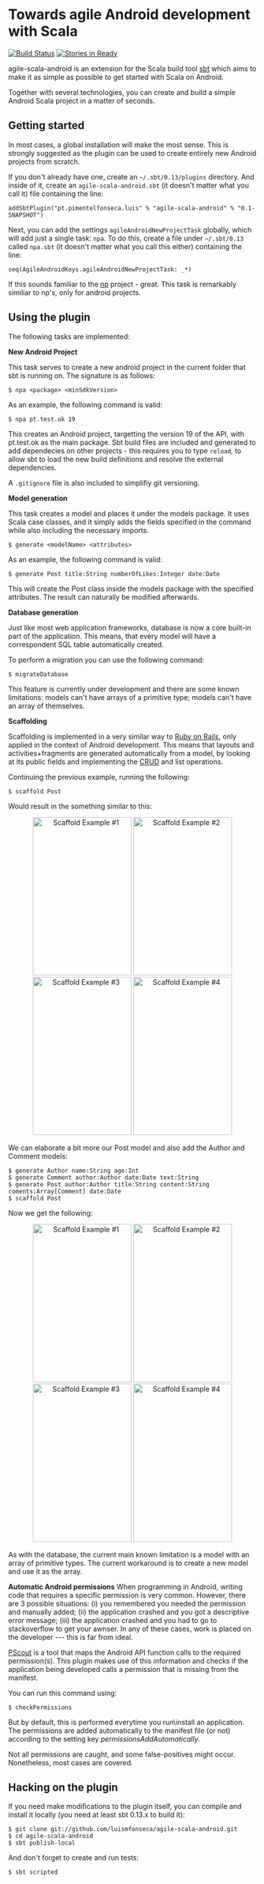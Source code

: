 # Towards agile Android development with Scala
[![Build Status](https://secure.travis-ci.org/luismfonseca/agile-scala-android.png?branch=master)](http://travis-ci.org/luismfonseca/agile-scala-android) [![Stories in Ready](https://badge.waffle.io/luismfonseca/agile-scala-android.png?label=ready&title=Ready)](https://waffle.io/luismfonseca/agile-scala-android)

agile-scala-android is an extension for the Scala build tool [sbt][] which aims to make it as simple as possible to get started with Scala on Android.

Together with several technologies, you can create and build a simple Android Scala project in a matter of seconds.

## Getting started

In most cases, a global installation will make the most sense. This is strongly suggested as the plugin can be used to create entirely new Android projects from scratch.

If you don't already have one, create an `~/.sbt/0.13/plugins` directory. And inside of it, create an `agile-scala-android.sbt` (it doesn't matter what you call it) file containing the line:

    addSbtPlugin("pt.pimentelfonseca.luis" % "agile-scala-android" % "0.1-SNAPSHOT")
    
Next, you can add the settings `agileAndroidNewProjectTask` globally, which will add just a single task: `npa`. To do this, create a file under `~/.sbt/0.13` called `npa.sbt` (it doesn't matter what you call this either) containing the line:

    seq(AgileAndroidKeys.agileAndroidNewProjectTask: _*)

If this sounds familiar to the [np][] project - great. This task is remarkably similiar to np's, only for android projects.

## Using the plugin
The following tasks are implemented:

**New Android Project**

This task serves to create a new android project in the current folder that sbt is running on. The signature is as follows:

    $ npa <package> <minSdkVersion>

As an example, the following command is valid:

    $ npa pt.test.ok 19

This creates an Android project, targetting the version 19 of the API, with pt.test.ok as the main package. Sbt build files are included and generated to add dependecies on other projects - this requires you to type `reload`, to allow sbt to load the new build definitions and resolve the external dependencies.

A `.gitignore` file is also included to simplifiy git versioning.

**Model generation**

This task creates a model and places it under the models package. It uses Scala case classes, and it simply adds the fields specified in the command while also including the necessary imports.

    $ generate <modelName> <attributes>

As an example, the following command is valid:

    $ generate Post title:String numberOfLikes:Integer date:Date

This will create the Post class inside the models package with the specified attributes. The result can naturally be modified afterwards. 

**Database generation**

Just like most web application frameworks, database is now a core built-in part of the application. This means, that every model will have a correspondent SQL table automatically created.

To perform a migration you can use the following command:

    $ migrateDatabase

This feature is currently under development and there are some known limitations: models can't have arrays of a primitive type; models can't have an array of themselves.


**Scaffolding**

Scaffolding is implemented in a very similar way to [Ruby on Rails][], only applied in the context of Android development. This means that layouts and activities+fragments are generated automatically from a model, by looking at its public fields and implementing the [CRUD][] and list operations.

Continuing the previous example, running the following:

    $ scaffold Post

Would result in the something similar to this:


<p align="center">
  <img alt="Scaffold Example #1" src="http://paginas.fe.up.pt/~ei10139/pdis/_media/media-20140310_1_.png?cache=" height="320" width="200"><span> </span>
  <img alt="Scaffold Example #2" src="http://paginas.fe.up.pt/~ei10139/pdis/_media/media-20140310_2_.png?cache=" height="320" width="200"><span> </span>
  <img alt="Scaffold Example #3" src="http://paginas.fe.up.pt/~ei10139/pdis/_media/media-20140310_3_.png?cache=" height="320" width="200"><span> </span>
  <img alt="Scaffold Example #4" src="http://paginas.fe.up.pt/~ei10139/pdis/_media/media-20140310_4_.png?cache=" height="320" width="200">
</p>


We can elaborate a bit more our Post model and also add the Author and Comment models:

    $ generate Author name:String age:Int
    $ generate Comment author:Author date:Date text:String
    $ generate Post author:Author title:String content:String coments:Array[Comment] date:Date
    $ scaffold Post

Now we get the following:
<p align="center">
  <img alt="Scaffold Example #1" src="http://paginas.fe.up.pt/~ei10139/pdis/_media/screenshot_2014-04-21-17-53-27.png?w=200&amp;tok=d6def1" height="320" width="200"><span> </span>
  <img alt="Scaffold Example #2" src="http://paginas.fe.up.pt/~ei10139/pdis/_media/screenshot_2014-04-21-17-54-23.png?w=200&amp;tok=2391de" height="320" width="200"><span> </span>
  <img alt="Scaffold Example #3" src="http://paginas.fe.up.pt/~ei10139/pdis/_media/screenshot_2014-04-21-17-54-38.png?w=200&amp;tok=f057fe" height="320" width="200"><span> </span>
  <img alt="Scaffold Example #4" src="http://paginas.fe.up.pt/~ei10139/pdis/_media/screenshot_2014-04-21-17-55-24.png?w=200&amp;tok=8e3c2e" height="320" width="200">
</p>


As with the database, the current main known limitation is a model with an array of primitive types. The current workaround is to create a new model and use it as the array.

**Automatic Android permissions**
When programming in Android, writing code that requires a specific permission is very common. However, there are 3 possible situations: (i) you remembered you needed the permission and manually added; (ii) the application crashed and you got a descriptive error message; (iii) the application crashed and you had to go to stackoverflow to get your awnser. In any of these cases, work is placed on the developer --- this is far from ideal.

[PScout][] is a tool that maps the Android API function calls to the required permission(s). This plugin makes use of this information and checks if the application being developed calls a permission that is missing from the manifest.

You can run this command using:

    $ checkPermissions

But by default, this is performed everytime you run\install an application. The permissions are added automatically to the manifest file (or not) according to the setting key <i>permissionsAddAutomatically</i>.

Not all permissions are caught, and some false-positives might occur. Nonetheless, most cases are covered.

## Hacking on the plugin

If you need make modifications to the plugin itself, you can compile and install it locally (you need at least sbt 0.13.x to build it):

    $ git clone git://github.com/luismfonseca/agile-scala-android.git
    $ cd agile-scala-android
    $ sbt publish-local

And don't forget to create and run tests:

    $ sbt scripted


[sbt]: https://github.com/harrah/xsbt/wiki
[np]: https://github.com/softprops/np
[Ruby on Rails]: http://rubyonrails.org
[CRUD]: http://en.wikipedia.org/wiki/Create,_read,_update_and_delete
[PScout]: http://pscout.csl.toronto.edu/PScout-CCS2012-slides.pdf

